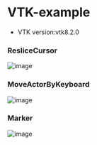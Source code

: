 # VTK-example
- VTK version:vtk8.2.0
### ResliceCursor
![image](https://user-images.githubusercontent.com/16329871/235338690-a939ea71-3bc6-4855-b2d6-ce4578bb656c.png)
### MoveActorByKeyboard
![image](https://user-images.githubusercontent.com/16329871/235338792-bb341391-1ae5-4b6e-8a41-c3934713d5d5.png)
### Marker
![image](https://github.com/kangaroolove/VTK-example/assets/16329871/5e7df04e-4579-439e-9c5f-bfc6ed86b654)



